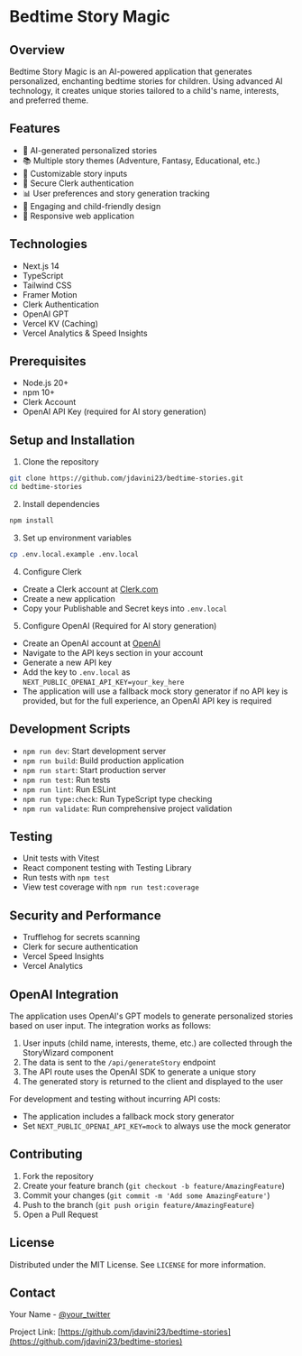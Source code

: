 # Bedtime Story Magic

## Overview

Bedtime Story Magic is an AI-powered application that generates personalized, enchanting bedtime
stories for children. Using advanced AI technology, it creates unique stories tailored to a child's
name, interests, and preferred theme.

## Features

- 🤖 AI-generated personalized stories
- 📚 Multiple story themes (Adventure, Fantasy, Educational, etc.)
- 🎨 Customizable story inputs
- 🔐 Secure Clerk authentication
- 📊 User preferences and story generation tracking
- 🌈 Engaging and child-friendly design
- 📱 Responsive web application

## Technologies

- Next.js 14
- TypeScript
- Tailwind CSS
- Framer Motion
- Clerk Authentication
- OpenAI GPT
- Vercel KV (Caching)
- Vercel Analytics & Speed Insights

## Prerequisites

- Node.js 20+
- npm 10+
- Clerk Account
- OpenAI API Key (required for AI story generation)

## Setup and Installation

1. Clone the repository

```bash
git clone https://github.com/jdavini23/bedtime-stories.git
cd bedtime-stories
```

2. Install dependencies

```bash
npm install
```

3. Set up environment variables

```bash
cp .env.local.example .env.local
```

4. Configure Clerk

- Create a Clerk account at [Clerk.com](https://clerk.com)
- Create a new application
- Copy your Publishable and Secret keys into `.env.local`

5. Configure OpenAI (Required for AI story generation)

- Create an OpenAI account at [OpenAI](https://platform.openai.com/)
- Navigate to the API keys section in your account
- Generate a new API key
- Add the key to `.env.local` as `NEXT_PUBLIC_OPENAI_API_KEY=your_key_here`
- The application will use a fallback mock story generator if no API key is provided, but for the
  full experience, an OpenAI API key is required

## Development Scripts

- `npm run dev`: Start development server
- `npm run build`: Build production application
- `npm run start`: Start production server
- `npm run test`: Run tests
- `npm run lint`: Run ESLint
- `npm run type:check`: Run TypeScript type checking
- `npm run validate`: Run comprehensive project validation

## Testing

- Unit tests with Vitest
- React component testing with Testing Library
- Run tests with `npm test`
- View test coverage with `npm run test:coverage`

## Security and Performance

- Trufflehog for secrets scanning
- Clerk for secure authentication
- Vercel Speed Insights
- Vercel Analytics

## OpenAI Integration

The application uses OpenAI's GPT models to generate personalized stories based on user input. The
integration works as follows:

1. User inputs (child name, interests, theme, etc.) are collected through the StoryWizard component
2. The data is sent to the `/api/generateStory` endpoint
3. The API route uses the OpenAI SDK to generate a unique story
4. The generated story is returned to the client and displayed to the user

For development and testing without incurring API costs:

- The application includes a fallback mock story generator
- Set `NEXT_PUBLIC_OPENAI_API_KEY=mock` to always use the mock generator

## Contributing

1. Fork the repository
2. Create your feature branch (`git checkout -b feature/AmazingFeature`)
3. Commit your changes (`git commit -m 'Add some AmazingFeature'`)
4. Push to the branch (`git push origin feature/AmazingFeature`)
5. Open a Pull Request

## License

Distributed under the MIT License. See `LICENSE` for more information.

## Contact

Your Name - [@your_twitter](https://twitter.com/your_twitter)

Project Link:
[https://github.com/jdavini23/bedtime-stories](https://github.com/jdavini23/bedtime-stories)
